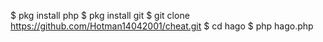 $ pkg install php
$ pkg install git
$ git clone https://github.com/Hotman14042001/cheat.git 
$ cd hago
$ php hago.php
